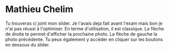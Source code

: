 # Mathieu Chelim

Tu trouveras ci joint mon slider.
Je l'avais deja fait avant l'exam mais bon je n'ai pas réussi à l'optimiser.
En terme d'utilisation, il est classique.
La flèche de droite te permet d'afficher la prochaine photo.
La flèche de gauche la photo précédente.
Tu peux également y accéder en cliquer sur les boutons en dessous du slider.